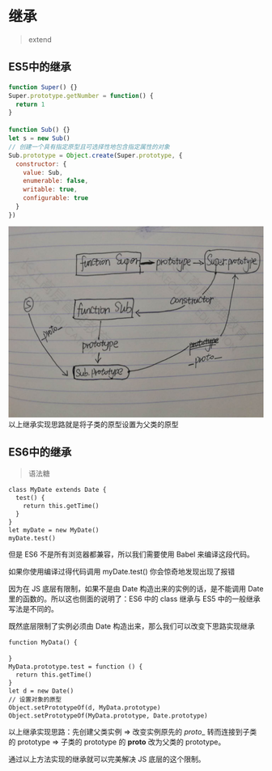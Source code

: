 # 继承
> extend

## ES5中的继承
```js
function Super() {}
Super.prototype.getNumber = function() {
  return 1
}

function Sub() {}
let s = new Sub()
// 创建一个具有指定原型且可选择性地包含指定属性的对象
Sub.prototype = Object.create(Super.prototype, {
  constructor: {
    value: Sub,
    enumerable: false,
    writable: true,
    configurable: true
  }
})
```
![alt](./imgs/extend-1.jpg)
以上继承实现思路就是将子类的原型设置为父类的原型

## ES6中的继承
> 语法糖

```
class MyDate extends Date {
  test() {
    return this.getTime()
  }
}
let myDate = new MyDate()
myDate.test()
```
但是 ES6 不是所有浏览器都兼容，所以我们需要使用 Babel 来编译这段代码。

如果你使用编译过得代码调用 myDate.test() 你会惊奇地发现出现了报错

因为在 JS 底层有限制，如果不是由 Date 构造出来的实例的话，是不能调用 Date 里的函数的。所以这也侧面的说明了：ES6 中的 class 继承与 ES5 中的一般继承写法是不同的。

既然底层限制了实例必须由 Date 构造出来，那么我们可以改变下思路实现继承
```
function MyData() {

}
MyData.prototype.test = function () {
  return this.getTime()
}
let d = new Date()
// 设置对象的原型
Object.setPrototypeOf(d, MyData.prototype)
Object.setPrototypeOf(MyData.prototype, Date.prototype)
```
以上继承实现思路：先创建父类实例 => 改变实例原先的 _proto__ 转而连接到子类的 prototype => 子类的 prototype 的 __proto__ 改为父类的 prototype。

通过以上方法实现的继承就可以完美解决 JS 底层的这个限制。